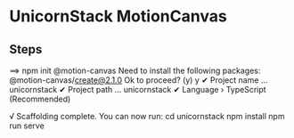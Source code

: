 # UnicornStack MotionCanvas

## Steps


==> npm init @motion-canvas
Need to install the following packages:
  @motion-canvas/create@2.1.0
Ok to proceed? (y) y
✔ Project name … unicornstack
✔ Project path … unicornstack
✔ Language › TypeScript (Recommended)

√ Scaffolding complete. You can now run:
  cd unicornstack
  npm install
  npm run serve
